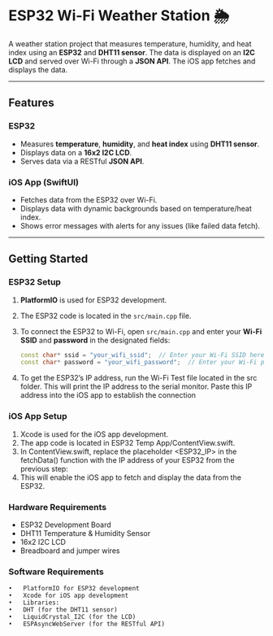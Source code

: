# ESP32 Wi-Fi Weather Station 🌦️

A weather station project that measures temperature, humidity, and heat index using an **ESP32** and **DHT11 sensor**. The data is displayed on an **I2C LCD** and served over Wi-Fi through a **JSON API**. The iOS app fetches and displays the data.

---

## Features
### ESP32
- Measures **temperature**, **humidity**, and **heat index** using **DHT11 sensor**.
- Displays data on a **16x2 I2C LCD**.
- Serves data via a RESTful **JSON API**.

### iOS App (SwiftUI)
- Fetches data from the ESP32 over Wi-Fi.
- Displays data with dynamic backgrounds based on temperature/heat index.
- Shows error messages with alerts for any issues (like failed data fetch).

---

## Getting Started

### ESP32 Setup
1. **PlatformIO** is used for ESP32 development. 
2. The ESP32 code is located in the `src/main.cpp` file.
3. To connect the ESP32 to Wi-Fi, open `src/main.cpp` and enter your **Wi-Fi SSID** and **password** in the designated fields:

   ```cpp
   const char* ssid = "your_wifi_ssid";  // Enter your Wi-Fi SSID here
   const char* password = "your_wifi_password";  // Enter your Wi-Fi password here
4.	To get the ESP32’s IP address, run the Wi-Fi Test file located in the src folder. This will print the IP address to the serial monitor. Paste this IP address into the iOS app to establish the connection

### iOS App Setup
1.	Xcode is used for the iOS app development.
2. The app code is located in ESP32 Temp App/ContentView.swift.
3.	In ContentView.swift, replace the placeholder <ESP32_IP> in the fetchData() function with the IP address of your ESP32 from the previous step:
4. This will enable the iOS app to fetch and display the data from the ESP32.
   
### Hardware Requirements
- ESP32 Development Board
- DHT11 Temperature & Humidity Sensor
- 16x2 I2C LCD 
- Breadboard and jumper wires

### Software Requirements
	•	PlatformIO for ESP32 development
	•	Xcode for iOS app development
	•	Libraries:
	•	DHT (for the DHT11 sensor)
	•	LiquidCrystal_I2C (for the LCD)
	•	ESPAsyncWebServer (for the RESTful API)

